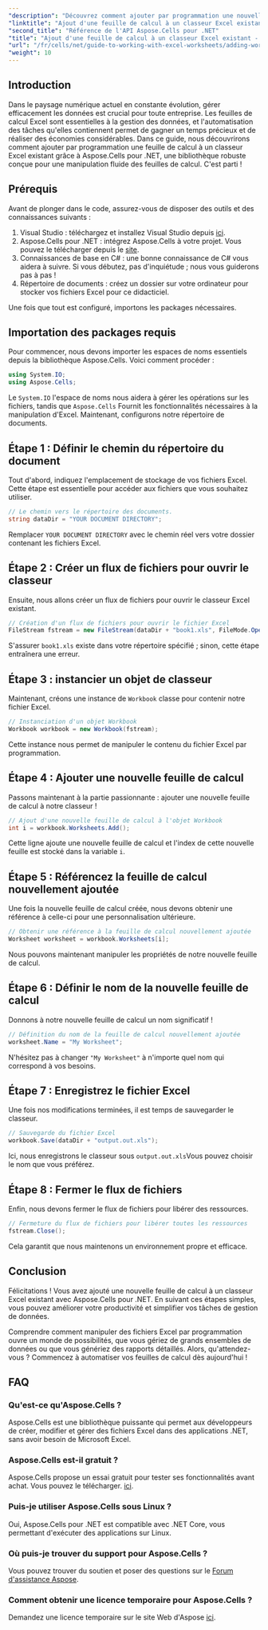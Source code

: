 ```yaml
---
"description": "Découvrez comment ajouter par programmation une nouvelle feuille de calcul à un classeur Excel existant avec Aspose.Cells pour .NET. Ce guide étape par étape explique comment enregistrer le classeur modifié, facilitant ainsi la tâche des développeurs."
"linktitle": "Ajout d'une feuille de calcul à un classeur Excel existant - Tutoriel C#"
"second_title": "Référence de l'API Aspose.Cells pour .NET"
"title": "Ajout d'une feuille de calcul à un classeur Excel existant - Tutoriel C#"
"url": "/fr/cells/net/guide-to-working-with-excel-worksheets/adding-worksheet-to-existing-excel-workbook-csharp-tutorial/"
"weight": 10
---
```


## Introduction

Dans le paysage numérique actuel en constante évolution, gérer efficacement les données est crucial pour toute entreprise. Les feuilles de calcul Excel sont essentielles à la gestion des données, et l'automatisation des tâches qu'elles contiennent permet de gagner un temps précieux et de réaliser des économies considérables. Dans ce guide, nous découvrirons comment ajouter par programmation une feuille de calcul à un classeur Excel existant grâce à Aspose.Cells pour .NET, une bibliothèque robuste conçue pour une manipulation fluide des feuilles de calcul. C'est parti !

## Prérequis

Avant de plonger dans le code, assurez-vous de disposer des outils et des connaissances suivants :

1. Visual Studio : téléchargez et installez Visual Studio depuis [ici](https://visualstudio.microsoft.com/vs/).
2. Aspose.Cells pour .NET : intégrez Aspose.Cells à votre projet. Vous pouvez le télécharger depuis le [site](https://releases.aspose.com/cells/net/).
3. Connaissances de base en C# : une bonne connaissance de C# vous aidera à suivre. Si vous débutez, pas d'inquiétude ; nous vous guiderons pas à pas !
4. Répertoire de documents : créez un dossier sur votre ordinateur pour stocker vos fichiers Excel pour ce didacticiel.

Une fois que tout est configuré, importons les packages nécessaires.

## Importation des packages requis

Pour commencer, nous devons importer les espaces de noms essentiels depuis la bibliothèque Aspose.Cells. Voici comment procéder :

```csharp
using System.IO;
using Aspose.Cells;
```

Le `System.IO` l'espace de noms nous aidera à gérer les opérations sur les fichiers, tandis que `Aspose.Cells` Fournit les fonctionnalités nécessaires à la manipulation d'Excel. Maintenant, configurons notre répertoire de documents.

## Étape 1 : Définir le chemin du répertoire du document

Tout d'abord, indiquez l'emplacement de stockage de vos fichiers Excel. Cette étape est essentielle pour accéder aux fichiers que vous souhaitez utiliser.

```csharp
// Le chemin vers le répertoire des documents.
string dataDir = "YOUR DOCUMENT DIRECTORY";
```

Remplacer `YOUR DOCUMENT DIRECTORY` avec le chemin réel vers votre dossier contenant les fichiers Excel.

## Étape 2 : Créer un flux de fichiers pour ouvrir le classeur

Ensuite, nous allons créer un flux de fichiers pour ouvrir le classeur Excel existant.

```csharp
// Création d'un flux de fichiers pour ouvrir le fichier Excel
FileStream fstream = new FileStream(dataDir + "book1.xls", FileMode.Open);
```

S'assurer `book1.xls` existe dans votre répertoire spécifié ; sinon, cette étape entraînera une erreur.

## Étape 3 : instancier un objet de classeur

Maintenant, créons une instance de `Workbook` classe pour contenir notre fichier Excel.

```csharp
// Instanciation d'un objet Workbook
Workbook workbook = new Workbook(fstream);
```

Cette instance nous permet de manipuler le contenu du fichier Excel par programmation.

## Étape 4 : Ajouter une nouvelle feuille de calcul

Passons maintenant à la partie passionnante : ajouter une nouvelle feuille de calcul à notre classeur !

```csharp
// Ajout d'une nouvelle feuille de calcul à l'objet Workbook
int i = workbook.Worksheets.Add();
```

Cette ligne ajoute une nouvelle feuille de calcul et l'index de cette nouvelle feuille est stocké dans la variable `i`.

## Étape 5 : Référencez la feuille de calcul nouvellement ajoutée

Une fois la nouvelle feuille de calcul créée, nous devons obtenir une référence à celle-ci pour une personnalisation ultérieure.

```csharp
// Obtenir une référence à la feuille de calcul nouvellement ajoutée
Worksheet worksheet = workbook.Worksheets[i];
```

Nous pouvons maintenant manipuler les propriétés de notre nouvelle feuille de calcul.

## Étape 6 : Définir le nom de la nouvelle feuille de calcul

Donnons à notre nouvelle feuille de calcul un nom significatif !

```csharp
// Définition du nom de la feuille de calcul nouvellement ajoutée
worksheet.Name = "My Worksheet";
```

N'hésitez pas à changer `"My Worksheet"` à n'importe quel nom qui correspond à vos besoins.

## Étape 7 : Enregistrez le fichier Excel

Une fois nos modifications terminées, il est temps de sauvegarder le classeur.

```csharp
// Sauvegarde du fichier Excel
workbook.Save(dataDir + "output.out.xls");
```

Ici, nous enregistrons le classeur sous `output.out.xls`Vous pouvez choisir le nom que vous préférez.

## Étape 8 : Fermer le flux de fichiers

Enfin, nous devons fermer le flux de fichiers pour libérer des ressources.

```csharp
// Fermeture du flux de fichiers pour libérer toutes les ressources
fstream.Close();
```

Cela garantit que nous maintenons un environnement propre et efficace.

## Conclusion

Félicitations ! Vous avez ajouté une nouvelle feuille de calcul à un classeur Excel existant avec Aspose.Cells pour .NET. En suivant ces étapes simples, vous pouvez améliorer votre productivité et simplifier vos tâches de gestion de données. 

Comprendre comment manipuler des fichiers Excel par programmation ouvre un monde de possibilités, que vous gériez de grands ensembles de données ou que vous génériez des rapports détaillés. Alors, qu'attendez-vous ? Commencez à automatiser vos feuilles de calcul dès aujourd'hui !

## FAQ

### Qu'est-ce qu'Aspose.Cells ?
Aspose.Cells est une bibliothèque puissante qui permet aux développeurs de créer, modifier et gérer des fichiers Excel dans des applications .NET, sans avoir besoin de Microsoft Excel.

### Aspose.Cells est-il gratuit ?
Aspose.Cells propose un essai gratuit pour tester ses fonctionnalités avant achat. Vous pouvez le télécharger. [ici](https://releases.aspose.com/cells/net/).

### Puis-je utiliser Aspose.Cells sous Linux ?
Oui, Aspose.Cells pour .NET est compatible avec .NET Core, vous permettant d'exécuter des applications sur Linux.

### Où puis-je trouver du support pour Aspose.Cells ?
Vous pouvez trouver du soutien et poser des questions sur le [Forum d'assistance Aspose](https://forum.aspose.com/c/cells/9).

### Comment obtenir une licence temporaire pour Aspose.Cells ?
Demandez une licence temporaire sur le site Web d'Aspose [ici](https://purchase.conholdate.com/temporary-license/).